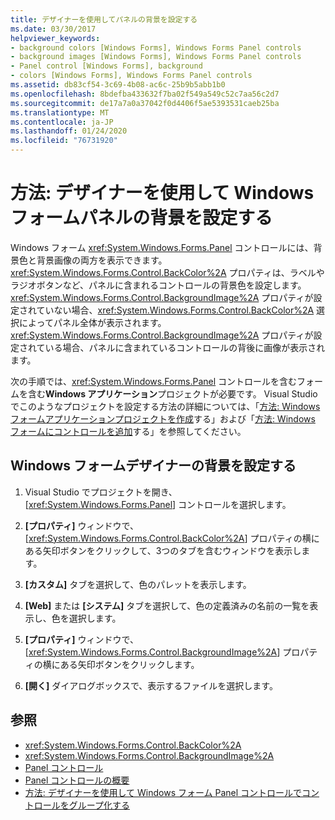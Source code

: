 ```yaml
---
title: デザイナーを使用してパネルの背景を設定する
ms.date: 03/30/2017
helpviewer_keywords:
- background colors [Windows Forms], Windows Forms Panel controls
- background images [Windows Forms], Windows Forms Panel controls
- Panel control [Windows Forms], background
- colors [Windows Forms], Windows Forms Panel controls
ms.assetid: db83cf54-3c69-4b08-ac6c-25b9b5abb1b0
ms.openlocfilehash: 8bdefba433632f7ba02f549a549c52c7aa56c2d7
ms.sourcegitcommit: de17a7a0a37042f0d4406f5ae5393531caeb25ba
ms.translationtype: MT
ms.contentlocale: ja-JP
ms.lasthandoff: 01/24/2020
ms.locfileid: "76731920"
---
```

# <a name="how-to-set-the-background-of-a-windows-forms-panel-using-the-designer"></a>方法: デザイナーを使用して Windows フォームパネルの背景を設定する

Windows フォーム <xref:System.Windows.Forms.Panel> コントロールには、背景色と背景画像の両方を表示できます。 <xref:System.Windows.Forms.Control.BackColor%2A> プロパティは、ラベルやラジオボタンなど、パネルに含まれるコントロールの背景色を設定します。 <xref:System.Windows.Forms.Control.BackgroundImage%2A> プロパティが設定されていない場合、<xref:System.Windows.Forms.Control.BackColor%2A> 選択によってパネル全体が表示されます。 <xref:System.Windows.Forms.Control.BackgroundImage%2A> プロパティが設定されている場合、パネルに含まれているコントロールの背後に画像が表示されます。

次の手順では、<xref:System.Windows.Forms.Panel> コントロールを含むフォームを含む**Windows アプリケーション**プロジェクトが必要です。 Visual Studio でこのようなプロジェクトを設定する方法の詳細については、「[方法: Windows フォームアプリケーションプロジェクトを作成](/visualstudio/ide/step-1-create-a-windows-forms-application-project)する」および「[方法: Windows フォームにコントロールを追加](how-to-add-controls-to-windows-forms.md)する」を参照してください。

## <a name="set-the-background-in-the-windows-forms-designer"></a>Windows フォームデザイナーの背景を設定する

1. Visual Studio でプロジェクトを開き、[<xref:System.Windows.Forms.Panel>] コントロールを選択します。

2. **[プロパティ]** ウィンドウで、[<xref:System.Windows.Forms.Control.BackColor%2A>] プロパティの横にある矢印ボタンをクリックして、3つのタブを含むウィンドウを表示します。

3. **[カスタム]** タブを選択して、色のパレットを表示します。

4. **[Web]** または **[システム]** タブを選択して、色の定義済みの名前の一覧を表示し、色を選択します。

5. **[プロパティ]** ウィンドウで、[<xref:System.Windows.Forms.Control.BackgroundImage%2A>] プロパティの横にある矢印ボタンをクリックします。

6. **[開く]** ダイアログボックスで、表示するファイルを選択します。

## <a name="see-also"></a>参照

- <xref:System.Windows.Forms.Control.BackColor%2A>
- <xref:System.Windows.Forms.Control.BackgroundImage%2A>
- [Panel コントロール](panel-control-windows-forms.md)
- [Panel コントロールの概要](panel-control-overview-windows-forms.md)
- [方法: デザイナーを使用して Windows フォーム Panel コントロールでコントロールをグループ化する](group-controls-with-wf-panel-control-using-the-designer.md)
